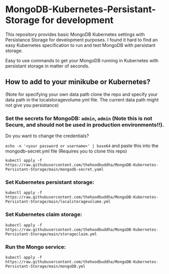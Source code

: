 # MongoDB-Kubernetes-Persistant-Storage for development
This repository provides basic MongoDB Kubernetes settings with Persistance Storage for development purposes. I found it hard to find an easy 
Kubernetes specification to run and test MongoDB with persistant storage. 

Easy to use commands to get your MongoDB running in Kubernetes with persistant storage in matter of seconds.  

## How to add to your minikube or Kubernetes?
 

(Note for specifying your own data path clone the repo and specify your data path in the localstoragevolume.yml file. The current data path might not give you persistance)

### Set the secrets for MongoDB: `admin`, `admin` (Note this is not Secure, and should not be used in production environments!!). 
Do you want to change the credentials?

`echo -n '<your password or username>' | base64` and paste this into the mongodb-secret.yml file (Requires you to clone this repo)

`kubectl apply -f https://raw.githubusercontent.com/thehoodbuddha/MongoDB-Kubernetes-Persistant-Storage/main/mongodb-secret.yaml`


### Set Kubernetes persistant storage:

`kubectl apply -f https://raw.githubusercontent.com/thehoodbuddha/MongoDB-Kubernetes-Persistant-Storage/main/localstoragevolume.yml`

### Set Kubernetes claim storage:

`kubectl apply -f https://raw.githubusercontent.com/thehoodbuddha/MongoDB-Kubernetes-Persistant-Storage/main/storageclaim.yml`

### Run the Mongo service:

`kubectl apply -f https://raw.githubusercontent.com/thehoodbuddha/MongoDB-Kubernetes-Persistant-Storage/main/mongoDB.yml`

